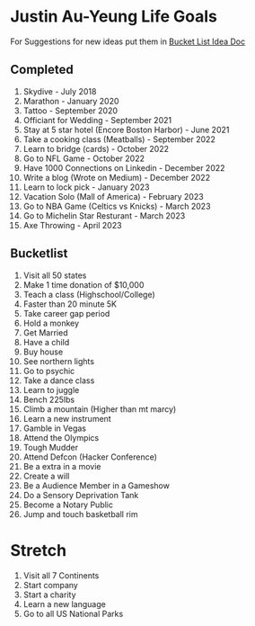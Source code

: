 # Justin Au-Yeung Life Goals 
For Suggestions for new ideas put them in [Bucket List Idea Doc](https://docs.google.com/document/d/1mr2loKbFlh8Y5DQQ4mg4Q0CP9Uzng-uLfvdrehrqDG4/edit?usp=sharing) 

## Completed 
1. Skydive - July 2018
2. Marathon - January 2020
3. Tattoo - September 2020
4. Officiant for Wedding - September 2021
5. Stay at 5 star hotel (Encore Boston Harbor) - June 2021
6. Take a cooking class (Meatballs) - September 2022
7. Learn to bridge (cards) - October 2022
8. Go to NFL Game - October 2022
9. Have 1000 Connections on Linkedin - December 2022
10. Write a blog (Wrote on Medium) - December 2022
11. Learn to lock pick - January 2023
12. Vacation Solo (Mall of America) - February 2023 
13. Go to NBA Game (Celtics vs Knicks) - March 2023
14. Go to Michelin Star Resturant - March 2023
15. Axe Throwing - April 2023

## Bucketlist 
1. Visit all 50 states
2. Make 1 time donation of $10,000
3. Teach a class (Highschool/College)
4. Faster than 20 minute 5K
5. Take career gap period
6. Hold a monkey
7. Get Married
8. Have a child
9. Buy house
10. See northern lights
11. Go to psychic
12. Take a dance class
13. Learn to juggle
14. Bench 225lbs
15. Climb a mountain (Higher than mt marcy)
16. Learn a new instrument
17. Gamble in Vegas
18. Attend the Olympics
19. Tough Mudder
20. Attend Defcon (Hacker Conference)
21. Be a extra in a movie
22. Create a will
25. Be a Audience Member in a Gameshow
26. Do a Sensory Deprivation Tank
27. Become a Notary Public
28. Jump and touch basketball rim

# Stretch 
1. Visit all 7 Continents
2. Start company 
3. Start a charity
4. Learn a new language
5. Go to all US National Parks